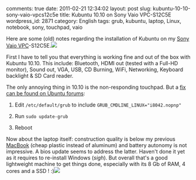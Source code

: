 comments: true
date: 2011-02-21 12:34:02
layout: post
slug: kubuntu-10-10-sony-vaio-vpcs12c5e
title: Kubuntu 10.10 on Sony Vaio VPC-S12C5E
wordpress_id: 2871
category: English
tags: grub, kubuntu, laptop, Linux, notebook, sony, touchpad, vaio

Here are some (old) notes regarding the installation of Kubuntu on my [Sony Vaio VPC](http://www.amazon.com/gp/product/B004J1G57I/ref=as_li_tf_tl?ie=UTF8&tag=kevideld-20&linkCode=as2&camp=217145&creative=399373&creativeASIN=B004J1G57I)-S12C5E.![](http://www.assoc-amazon.com/e/ir?t=kevideld-20&l=as2&o=1&a=B004J1G57I&camp=217145&creative=399373)

First I have to tell you that everything is working fine and out of the box with Kubuntu 10.10. This include: Bluetooth, HDMI out (tested with a Full-HD monitor), Sound out, VGA, USB, CD Burning, WiFi, Networking, Keyboard backlight & SD Card reader.

The only annoying thing in 10.10 is the non-responding touchpad. But a [fix can be found on Ubuntu forums](http://ubuntuforums.org/showpost.php?p=9806445&postcount=9):

  1. Edit `/etc/default/grub` to include `GRUB_CMDLINE_LINUX="i8042.nopnp"`

  2. Run `sudo update-grub`

  3. Reboot

Now about the laptop itself: construction quality is below my previous [MacBook](http://www.amazon.com/gp/product/B002QQ8H8I/ref=as_li_tf_tl?ie=UTF8&tag=kevideld-20&linkCode=as2&camp=217145&creative=399373&creativeASIN=B002QQ8H8I) (cheap plastic instead of aluminum) and battery autonomy is not impressive. A bios update seems to address the latter. Haven't done it yet as it requires to re-install Windows (*sigh*). But overall that's a good lightweight machine to get things done, especially with its 8 Gb of RAM, 4 cores and a SSD ! :)![](http://www.assoc-amazon.com/e/ir?t=kevideld-20&l=as2&o=1&a=B002QQ8H8I&camp=217145&creative=399373)
